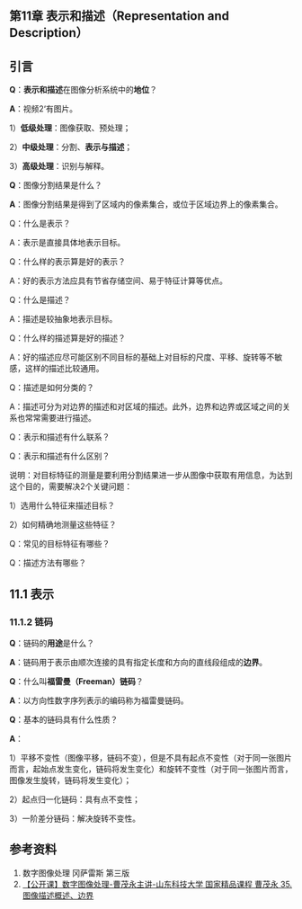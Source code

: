 ## 第11章 表示和描述（Representation and Description）

## 引言

**Q**：**表示和描述**在图像分析系统中的**地位**？

**A**：视频2‘有图片。

1）**低级处理**：图像获取、预处理；

2）**中级处理**：分割、**表示与描述**；

3）**高级处理**：识别与解释。

**Q**：图像分割结果是什么？

**A**：图像分割结果是得到了区域内的像素集合，或位于区域边界上的像素集合。

Q：什么是表示？

A：表示是直接具体地表示目标。

Q：什么样的表示算是好的表示？

A：好的表示方法应具有节省存储空间、易于特征计算等优点。

Q：什么是描述？

A：描述是较抽象地表示目标。

Q：什么样的描述算是好的描述？

A：好的描述应尽可能区别不同目标的基础上对目标的尺度、平移、旋转等不敏感，这样的描述比较通用。

Q：描述是如何分类的？

A：描述可分为对边界的描述和对区域的描述。此外，边界和边界或区域之间的关系也常常需要进行描述。

Q：表示和描述有什么联系？

Q：表示和描述有什么区别？

说明：对目标特征的测量是要利用分割结果进一步从图像中获取有用信息，为达到这个目的，需要解决2个关键问题：

1）选用什么特征来描述目标？

2）如何精确地测量这些特征？

Q：常见的目标特征有哪些？

Q：描述方法有哪些？

## 11.1 表示

### 11.1.2 链码

**Q**：链码的**用途**是什么？

**A**：链码用于表示由顺次连接的具有指定长度和方向的直线段组成的**边界**。

**Q**：什么叫**福雷曼（Freeman）链码**？

**A**：以方向性数字序列表示的编码称为福雷曼链码。

**Q**：基本的链码具有什么性质？

**A**：

1）平移不变性（图像平移，链码不变），但是不具有起点不变性（对于同一张图片而言，起始点发生变化，链码将发生变化）和旋转不变性（对于同一张图片而言，图像发生旋转，链码将发生变化）；

2）起点归一化链码：具有点不变性；

3）一阶差分链码：解决旋转不变性。



## 参考资料

1. 数字图像处理 冈萨雷斯 第三版
2. [【公开课】数字图像处理-曹茂永主讲-山东科技大学 国家精品课程 曹茂永 35.图像描述概述、边界]( https://www.bilibili.com/video/av33675799?p=35 )
